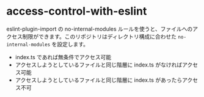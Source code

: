 # access-control-with-eslint

eslint-plugin-import の no-internal-modules ルールを使うと、ファイルへのアクセス制限ができます。このリポジトリはディレクトリ構成に合わせた `no-internal-modules` を設定します。

- index.ts であれば無条件でアクセス可能
- アクセスしようとしているファイルと同じ階層に index.ts がなければアクセス可能
- アクセスしようとしているファイルと同じ階層に index.ts があったらアクセス不可
